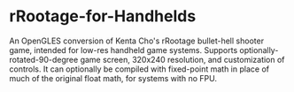 rRootage-for-Handhelds
======================

An OpenGLES conversion of Kenta Cho's rRootage bullet-hell shooter game, intended for low-res handheld game systems. Supports optionally-rotated-90-degree game screen, 320x240 resolution, and customization of controls. It can optionally be compiled with fixed-point math in place of much of the original float math, for systems with no FPU.
